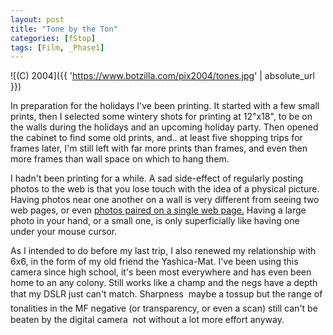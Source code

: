 ```yaml
---
layout: post
title: "Tone by the Ton"
categories: [fStop]
tags: [Film, _Phase1]
---
```



![(C) 2004]({{ 'https://www.botzilla.com/pix2004/tones.jpg' | absolute_url }})


In preparation for the holidays I've been printing. It started with a few small prints, then I selected some wintery shots for printing at 12"x18", to be on the walls during the holidays and an upcoming holiday party. Then opened the cabinet to find some old prints, and.. at least five shopping trips for frames later, I'm still left with far more prints than frames, and even then more frames than wall space on which to hang them.

<!--more-->
I hadn't been printing for a while. A sad side-effect of regularly posting photos to the web is that you lose touch with the idea of a physical picture. Having photos near one another on a wall is very different from seeing two web pages, or even <a href="http://www.foundobjectsgallery.com/scene/index.htm">photos paired on a single web page.</a> Having a large photo in your hand, or a small one, is only superficially like having one under your mouse cursor.

As I intended to do before my last trip, I also renewed my relationship with 6x6, in the form of my old friend the Yashica-Mat. I've been using this camera since high school, it's been most everywhere and has even been home to an any colony. Still works like a champ and the negs have a depth that my DSLR just can't match. Sharpness &#151; maybe a tossup but the range of tonalities in the MF negative (or transparency, or even a scan) still can't be beaten by the digital camera &#151; not without a lot more effort anyway.
